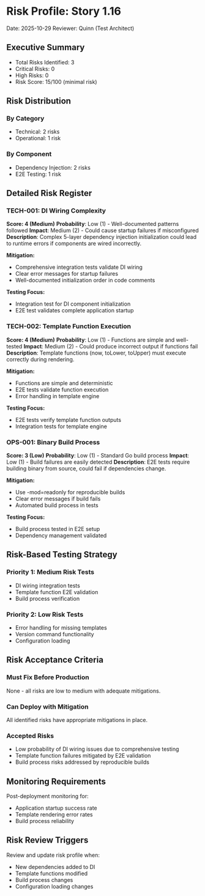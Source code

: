 # Risk Profile: Story 1.16

Date: 2025-10-29
Reviewer: Quinn (Test Architect)

## Executive Summary

- Total Risks Identified: 3
- Critical Risks: 0
- High Risks: 0
- Risk Score: 15/100 (minimal risk)

## Risk Distribution

### By Category

- Technical: 2 risks
- Operational: 1 risk

### By Component

- Dependency Injection: 2 risks
- E2E Testing: 1 risk

## Detailed Risk Register

### TECH-001: DI Wiring Complexity

**Score: 4 (Medium)**
**Probability**: Low (1) - Well-documented patterns followed
**Impact**: Medium (2) - Could cause startup failures if misconfigured
**Description**: Complex 5-layer dependency injection initialization could lead to runtime errors if components are wired incorrectly.

**Mitigation:**
- Comprehensive integration tests validate DI wiring
- Clear error messages for startup failures
- Well-documented initialization order in code comments

**Testing Focus:**
- Integration test for DI component initialization
- E2E test validates complete application startup

### TECH-002: Template Function Execution

**Score: 4 (Medium)**
**Probability**: Low (1) - Functions are simple and well-tested
**Impact**: Medium (2) - Could produce incorrect output if functions fail
**Description**: Template functions (now, toLower, toUpper) must execute correctly during rendering.

**Mitigation:**
- Functions are simple and deterministic
- E2E tests validate function execution
- Error handling in template engine

**Testing Focus:**
- E2E tests verify template function outputs
- Integration tests for template engine

### OPS-001: Binary Build Process

**Score: 3 (Low)**
**Probability**: Low (1) - Standard Go build process
**Impact**: Low (1) - Build failures are easily detected
**Description**: E2E tests require building binary from source, could fail if dependencies change.

**Mitigation:**
- Use -mod=readonly for reproducible builds
- Clear error messages if build fails
- Automated build process in tests

**Testing Focus:**
- Build process tested in E2E setup
- Dependency management validated

## Risk-Based Testing Strategy

### Priority 1: Medium Risk Tests

- DI wiring integration tests
- Template function E2E validation
- Build process verification

### Priority 2: Low Risk Tests

- Error handling for missing templates
- Version command functionality
- Configuration loading

## Risk Acceptance Criteria

### Must Fix Before Production

None - all risks are low to medium with adequate mitigations.

### Can Deploy with Mitigation

All identified risks have appropriate mitigations in place.

### Accepted Risks

- Low probability of DI wiring issues due to comprehensive testing
- Template function failures mitigated by E2E validation
- Build process risks addressed by reproducible builds

## Monitoring Requirements

Post-deployment monitoring for:

- Application startup success rate
- Template rendering error rates
- Build process reliability

## Risk Review Triggers

Review and update risk profile when:

- New dependencies added to DI
- Template functions modified
- Build process changes
- Configuration loading changes
